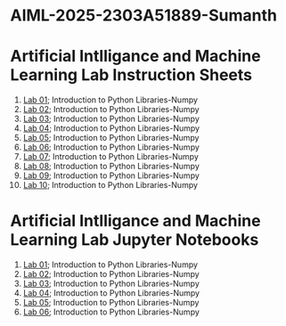 # AIML-2025-2303A51889-Sumanth
# Artificial Intlligance and Machine Learning Lab Instruction Sheets
1. [Lab 01](https://github.com/2303A51889/AIMI--2025/blob/main/AIML_A1.pdf); Introduction to Python Libraries-Numpy
2. [Lab 02](https://github.com/2303A51889/AIMI--2025/blob/main/AIML_A2%20(2).pdf); Introduction to Python Libraries-Numpy
3. [Lab 03](); Introduction to Python Libraries-Numpy
4. [Lab 04](); Introduction to Python Libraries-Numpy
5. [Lab 05](https://github.com/2303A51889/AIMI--2025/blob/main/Lab05_AIML.ipynb); Introduction to Python Libraries-Numpy
6. [Lab 06](https://github.com/2303A51889/AIMI--2025/blob/main/LAB_06_AIML.ipynb); Introduction to Python Libraries-Numpy
7. [Lab 07](); Introduction to Python Libraries-Numpy
8. [Lab 08](); Introduction to Python Libraries-Numpy
9. [Lab 09](); Introduction to Python Libraries-Numpy
10. [Lab 10](); Introduction to Python Libraries-Numpy

# Artificial Intlligance and Machine Learning Lab Jupyter Notebooks
1. [Lab 01](https://github.com/2303A51889/AIMI--2025/blob/main/Lab01-AIML.ipynb); Introduction to Python Libraries-Numpy
2. [Lab 02](https://github.com/2303A51889/AIMI--2025/blob/main/Lab02_AIML.ipynb); Introduction to Python Libraries-Numpy
3. [Lab 03](https://github.com/2303A51889/AIMI--2025/blob/main/Lab_03.ipynb); Introduction to Python Libraries-Numpy
4. [Lab 04](https://github.com/2303A51889/AIMI--2025/blob/main/Lab_04.ipynb); Introduction to Python Libraries-Numpy
5. [Lab 05](https://github.com/2303A51889/AIMI--2025/blob/main/Lab05_AIML.ipynb); Introduction to Python Libraries-Numpy
6. [Lab 06](https://github.com/2303A51889/AIMI--2025/blob/main/LAB_06_AIML.ipynb); Introduction to Python Libraries-Numpy
 
